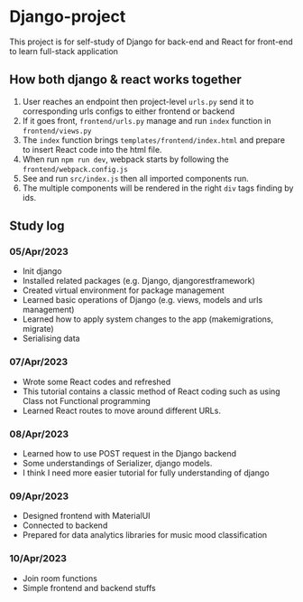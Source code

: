 # Django-project

This project is for self-study of Django for back-end and React for front-end to learn full-stack application

## How both django & react works together
1. User reaches an endpoint then project-level `urls.py` send it to corresponding urls configs to either frontend or backend
2. If it goes front, `frontend/urls.py` manage and run `index` function in `frontend/views.py`
3. The `index` function brings `templates/frontend/index.html` and prepare to insert React code into the html file.
4. When run `npm run dev`, webpack starts by following the `frontend/webpack.config.js`
5. See and run `src/index.js` then all imported components run.
6. The multiple components will be rendered in the right `div` tags finding by ids.

## Study log
### 05/Apr/2023
- Init django
- Installed related packages (e.g. Django, djangorestframework)
- Created virtual environment for package management
- Learned basic operations of Django (e.g. views, models and urls management)
- Learned how to apply system changes to the app (makemigrations, migrate)
- Serialising data

### 07/Apr/2023
- Wrote some React codes and refreshed
- This tutorial contains a classic method of React coding such as using Class not Functional programming
- Learned React routes to move around different URLs.

### 08/Apr/2023
- Learned how to use POST request in the Django backend
- Some understandings of Serializer, django models.
- I think I need more easier tutorial for fully understanding of django

### 09/Apr/2023
- Designed frontend with MaterialUI
- Connected to backend
- Prepared for data analytics libraries for music mood classification

### 10/Apr/2023
- Join room functions
- Simple frontend and backend stuffs
